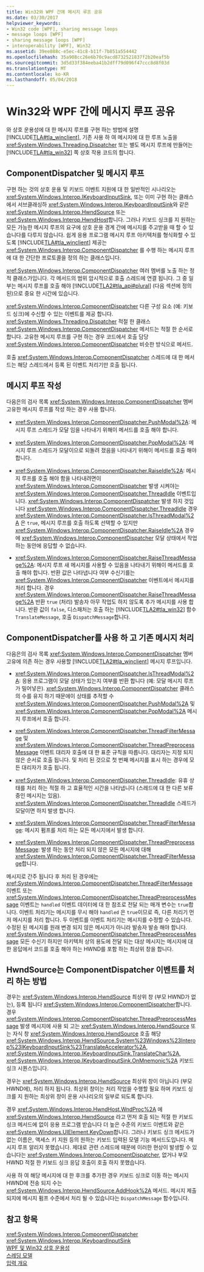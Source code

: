 ```yaml
---
title: Win32와 WPF 간에 메시지 루프 공유
ms.date: 03/30/2017
helpviewer_keywords:
- Win32 code [WPF], sharing message loops
- message loops [WPF]
- sharing message loops [WPF]
- interoperability [WPF], Win32
ms.assetid: 39ee888c-e5ec-41c8-b11f-7b851a554442
ms.openlocfilehash: 35a908cc26e6b70c9acd8732521837f2b20eaf5b
ms.sourcegitcommit: 3d5d33f384eeba41b2dff79d096f47ccc8d8f03d
ms.translationtype: MT
ms.contentlocale: ko-KR
ms.lasthandoff: 05/04/2018
---
```

# <a name="sharing-message-loops-between-win32-and-wpf"></a>Win32와 WPF 간에 메시지 루프 공유
와 상호 운용성에 대 한 메시지 루프를 구현 하는 방법에 설명 [!INCLUDE[TLA#tla_winclient](../../../../includes/tlasharptla-winclient-md.md)], 기존 사용 하 여 메시지에 대 한 루프 노출을 <xref:System.Windows.Threading.Dispatcher> 또는 별도 메시지 루프에 만들어는 [!INCLUDE[TLA#tla_win32](../../../../includes/tlasharptla-win32-md.md)] 쪽 상호 작용 코드의 합니다.  
  
## <a name="componentdispatcher-and-the-message-loop"></a>ComponentDispatcher 및 메시지 루프  
 구현 하는 것의 상호 운용 및 키보드 이벤트 지원에 대 한 일반적인 시나리오는 <xref:System.Windows.Interop.IKeyboardInputSink>, 또는 이미 구현 하는 클래스에서 서브클래싱하 <xref:System.Windows.Interop.IKeyboardInputSink>와 같은 <xref:System.Windows.Interop.HwndSource> 또는 <xref:System.Windows.Interop.HwndHost>합니다. 그러나 키보드 싱크를 지 원하는 모든 가능한 메시지 루프의 요구에 상호 운용 경계 간에 메시지를 주고받을 때 할 수 있습니다를 다루지 않습니다. 쉽게 응용 프로그램 메시지 루프 아키텍처를 형식화할 수 있도록 [!INCLUDE[TLA#tla_winclient](../../../../includes/tlasharptla-winclient-md.md)] 제공는 <xref:System.Windows.Interop.ComponentDispatcher> 를 수행 하는 메시지 루프에 대 한 간단한 프로토콜을 정의 하는 클래스입니다.  
  
 <xref:System.Windows.Interop.ComponentDispatcher> 여러 멤버를 노출 하는 정적 클래스가입니다. 각 메서드의 범위 암시적으로 호출 스레드에 연결 됩니다. 그 중 일부는 메시지 루프를 호출 해야 [!INCLUDE[TLA2#tla_api#plural](../../../../includes/tla2sharptla-apisharpplural-md.md)] (다음 섹션에 정의 된)으로 중요 한 시간에 있습니다.  
  
 <xref:System.Windows.Interop.ComponentDispatcher> 다른 구성 요소 (예: 키보드 싱크)에 수신할 수 있는 이벤트를 제공 합니다. <xref:System.Windows.Threading.Dispatcher> 적절 한 클래스 <xref:System.Windows.Interop.ComponentDispatcher> 메서드는 적절 한 순서로 합니다. 고유한 메시지 루프를 구현 하는 경우 코드에서 호출 담당 <xref:System.Windows.Interop.ComponentDispatcher> 비슷한 방식으로 메서드.  
  
 호출 <xref:System.Windows.Interop.ComponentDispatcher> 스레드에 대 한 메서드는 해당 스레드에서 등록 된 이벤트 처리기만 호출 됩니다.  
  
## <a name="writing-message-loops"></a>메시지 루프 작성  
 다음은의 검사 목록 <xref:System.Windows.Interop.ComponentDispatcher> 멤버 고유한 메시지 루프를 작성 하는 경우 사용 합니다.  
  
-   <xref:System.Windows.Interop.ComponentDispatcher.PushModal%2A>: 메시지 루프 스레드가 모달 임을 나타내기 위해이 메서드를 호출 해야 합니다.  
  
-   <xref:System.Windows.Interop.ComponentDispatcher.PopModal%2A>: 메시지 루프 스레드가 모달이으로 되돌려 졌음을 나타내기 위해이 메서드를 호출 해야 합니다.  
  
-   <xref:System.Windows.Interop.ComponentDispatcher.RaiseIdle%2A>: 메시지 루프를 호출 해야 함을 나타내려면이 <xref:System.Windows.Interop.ComponentDispatcher> 발생 시켜야는 <xref:System.Windows.Interop.ComponentDispatcher.ThreadIdle> 이벤트입니다. <xref:System.Windows.Interop.ComponentDispatcher> 발생 하지 것입니다 <xref:System.Windows.Interop.ComponentDispatcher.ThreadIdle> 경우 <xref:System.Windows.Interop.ComponentDispatcher.IsThreadModal%2A> 은 `true`, 메시지 루프를 호출 하도록 선택할 수 있지만 <xref:System.Windows.Interop.ComponentDispatcher.RaiseIdle%2A> 경우에 <xref:System.Windows.Interop.ComponentDispatcher> 모달 상태에서 작업 하는 동안에 응답할 수 없습니다.  
  
-   <xref:System.Windows.Interop.ComponentDispatcher.RaiseThreadMessage%2A>: 메시지 루프 새 메시지를 사용할 수 있음을 나타내기 위해이 메서드를 호출 해야 합니다. 반환 값은 나타냅니다 여부 수신기를는 <xref:System.Windows.Interop.ComponentDispatcher> 이벤트에서 메시지를 처리 합니다. 경우 <xref:System.Windows.Interop.ComponentDispatcher.RaiseThreadMessage%2A> 반환 `true` (처리) 발송자 아무 작업도 하지 않도록 추가 메시지를 사용 합니다. 반환 값이 `false`, 디스패처는 호출 하는 [!INCLUDE[TLA2#tla_win32](../../../../includes/tla2sharptla-win32-md.md)] 함수 `TranslateMessage`, 호출 `DispatchMessage`합니다.  
  
## <a name="using-componentdispatcher-and-existing-message-handling"></a>ComponentDispatcher를 사용 하 고 기존 메시지 처리  
 다음은의 검사 목록 <xref:System.Windows.Interop.ComponentDispatcher> 멤버 고유에 의존 하는 경우 사용할 [!INCLUDE[TLA2#tla_winclient](../../../../includes/tla2sharptla-winclient-md.md)] 메시지 루프입니다.  
  
-   <xref:System.Windows.Interop.ComponentDispatcher.IsThreadModal%2A>: 응용 프로그램이 모달 상태가 있는지 여부를 반환 합니다 (예: 모달 메시지 루프가 밀어넣은). <xref:System.Windows.Interop.ComponentDispatcher> 클래스의 수를 유지 하기 때문에이 상태를 추적할 수 <xref:System.Windows.Interop.ComponentDispatcher.PushModal%2A> 및 <xref:System.Windows.Interop.ComponentDispatcher.PopModal%2A> 메시지 루프에서 호출 합니다.  
  
-   <xref:System.Windows.Interop.ComponentDispatcher.ThreadFilterMessage> 및 <xref:System.Windows.Interop.ComponentDispatcher.ThreadPreprocessMessage> 이벤트 대리자 호출에 대 한 표준 규칙을 따릅니다. 대리자는 지정 되지 않은 순서로 호출 됩니다. 및 처리 된 것으로 첫 번째 메시지를 표시 하는 경우에 모든 대리자가 호출 됩니다.  
  
-   <xref:System.Windows.Interop.ComponentDispatcher.ThreadIdle>: 유휴 상태를 처리 하는 적절 하 고 효율적인 시간을 나타냅니다 (스레드에 대 한 다른 보류 중인 메시지는 있음). <xref:System.Windows.Interop.ComponentDispatcher.ThreadIdle> 스레드가 모달이면 하지 발생 합니다.  
  
-   <xref:System.Windows.Interop.ComponentDispatcher.ThreadFilterMessage>: 메시지 펌프를 처리 하는 모든 메시지에서 발생 합니다.  
  
-   <xref:System.Windows.Interop.ComponentDispatcher.ThreadPreprocessMessage>: 발생 하는 동안 처리 되지 않은 모든 메시지에 대해 <xref:System.Windows.Interop.ComponentDispatcher.ThreadFilterMessage>합니다.  
  
 메시지로 간주 됩니다 후 처리 된 경우에는 <xref:System.Windows.Interop.ComponentDispatcher.ThreadFilterMessage> 이벤트 또는 <xref:System.Windows.Interop.ComponentDispatcher.ThreadPreprocessMessage> 이벤트는 `handled` 이벤트 데이터에 대 한 참조로 전달 되는 매개 변수는 `true`합니다. 이벤트 처리기는 메시지를 무시 해야 `handled` 은 `true`이므로 즉, 다른 처리기 먼저 메시지를 처리 합니다. 두 이벤트를 이벤트 처리기는 메시지를 수정할 수 있습니다. 수정된 된 메시지를 원래 변경 되지 않은 메시지가 아니라 발송자 발송 해야 합니다. <xref:System.Windows.Interop.ComponentDispatcher.ThreadPreprocessMessage> 모든 수신기 하지만 아키텍처 상의 용도에 전달 되는 대상 메시지는 메시지에 대 한 응답에서 코드를 호출 해야 하는 HWND를 포함 하는 최상위 창을 합니다.  
  
## <a name="how-hwndsource-treats-componentdispatcher-events"></a>HwndSource는 ComponentDispatcher 이벤트를 처리 하는 방법  
 경우는 <xref:System.Windows.Interop.HwndSource> 최상위 창 (부모 HWND가 없는), 등록 됩니다 <xref:System.Windows.Interop.ComponentDispatcher>합니다. 경우 <xref:System.Windows.Interop.ComponentDispatcher.ThreadPreprocessMessage> 발생 메시지에 사용 되 고는 <xref:System.Windows.Interop.HwndSource> 또는 자식 창 <xref:System.Windows.Interop.HwndSource> 호출 해당 <xref:System.Windows.Interop.HwndSource.System%23Windows%23Interop%23IKeyboardInputSink%23TranslateAccelerator%2A>, <xref:System.Windows.Interop.IKeyboardInputSink.TranslateChar%2A>, <xref:System.Windows.Interop.IKeyboardInputSink.OnMnemonic%2A> 키보드 싱크 시퀀스입니다.  
  
 경우는 <xref:System.Windows.Interop.HwndSource> 최상위 창이 아닙니다 (부모 HWND에), 처리 하지 됩니다. 최상위 창이는 처리 작업을 수행할 필요 하며 키보드 싱크를 지 원하는 최상위 창이 운용 시나리오의 일부로 되도록 합니다.  
  
 경우 <xref:System.Windows.Interop.HwndHost.WndProc%2A> 에 <xref:System.Windows.Interop.HwndSource> 라고 먼저 호출 되는 적절 한 키보드 싱크 메서드에 없이 응용 프로그램 받습니다 더 높은 수준의 키보드 이벤트와 같은 <xref:System.Windows.UIElement.KeyDown>합니다. 그러나 키보드 싱크 메서드가 없는 이름은, 액세스 키 지원 등의 원하는 키보드 입력된 모델 기능 메서드도입니다. 메시지 루프 알리지 못했습니다. 제대로 관련 스레드에 때문에 이러한 현상이 발생할 수 있습니다는 <xref:System.Windows.Interop.ComponentDispatcher>, 없거나 부모 HWND 적절 한 키보드 싱크 응답 호출이 호출 하지 못했습니다.  
  
 사용 하 여 해당 메시지에 대 한 후크를 추가한 경우 키보드 싱크로 이동 하는 메시지 HWND에 전송 되지 수는 <xref:System.Windows.Interop.HwndSource.AddHook%2A> 메서드. 메시지 제출 되지에 메시지 펌프 수준에서 처리 될 수 있습니다는 `DispatchMessage` 함수입니다.  
  
## <a name="see-also"></a>참고 항목  
 <xref:System.Windows.Interop.ComponentDispatcher>  
 <xref:System.Windows.Interop.IKeyboardInputSink>  
 [WPF 및 Win32 상호 운용성](../../../../docs/framework/wpf/advanced/wpf-and-win32-interoperation.md)  
 [스레딩 모델](../../../../docs/framework/wpf/advanced/threading-model.md)  
 [입력 개요](../../../../docs/framework/wpf/advanced/input-overview.md)
